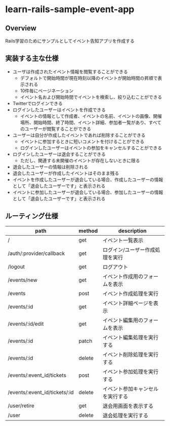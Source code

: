 # learn-rails-sample-event-app
## Overview
Rails学習のためにサンプルとしてイベント告知アプリを作成する

## 実装する主な仕様
- ユーザは作成されたイベント情報を閲覧することができる
    - デフォルトで開始時間が現在時刻以降のイベントが開始時間の昇順で表示される
    - 10件毎にページネーション
    - イベント名および開始時間でイベントを検索し、絞り込むことができる
- Twitterでログインできる
- ログインしたユーザーはイベントを作成できる
    - イベントの情報として作成者、イベントの名前、イベントの画像、開催場所、開始時間、終了時間、イベント詳細、参加者一覧があり、すべてのユーザーが閲覧することができる
- ユーザーは自分が作成したイベントであれば削除することができる
    - イベントに参加するときに短いコメントを付けることができる
    - ログインしたユーザーはイベントの参加をキャンセルすることができる
- ログインしたユーザーは退会することができる
    - ただし、関連する未開催のイベントが存在しないときに限る
- 退会したユーザーの情報は削除される
- 退会したユーザーが作成したイベントはそのまま残る
- イベントを作成したユーザーが退会している場合、作成したユーザーの情報として「退会したユーザーです」と表示される
- イベントに参加したユーザーが退会している場合、参加したユーザーの情報として「退会したユーザーです」と表示される

## ルーティング仕様
|path|method|description|
|---|---|---|
|/|get|イベント一覧表示|
|/auth/:provider/callback|get|ログイン/ユーザー作成処理を実行|
|/logout|get|ログアウト|
|/events/new|get|イベント作成用のフォームを表示|
|/events|post|イベント作成処理を実行|
|/events/:id|get|イベント詳細ページを表示|
|/events/:id/edit|get|イベント編集用のフォームを表示|
|/events/:id|patch|イベント編集処理を実行する|
|/events/:id|delete|イベント削除処理を実行する|
|/events/:event_id/tickets|post|イベント参加処理を実行する|
|/events/:event_id/tickets/:id|delete|イベント参加キャンセルを実行する|
|/user/retire|get|退会用画面を表示する|
|/user|delete|退会処理を実行する|